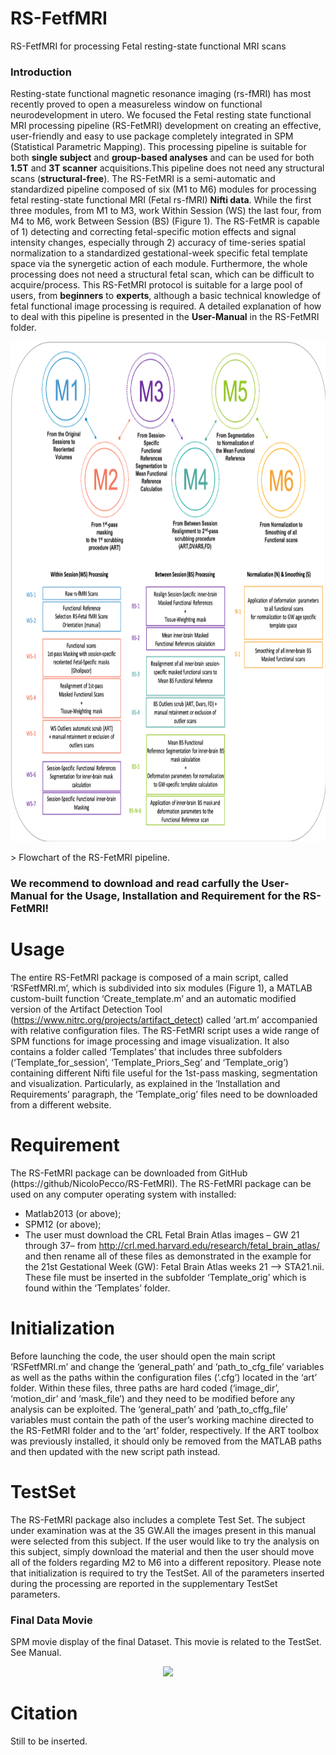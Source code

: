 # RS-FetfMRI
RS-FetfMRI for processing Fetal resting-state functional MRI scans

### Introduction

Resting-state functional magnetic resonance imaging (rs-fMRI) has most recently proved to open a measureless window on functional neurodevelopment in utero. We focused the Fetal resting state functional MRI processing pipeline (RS-FetMRI)  development on creating an effective, user-friendly and easy to use package completely integrated in SPM (Statistical Parametric Mapping).  This processing pipeline is suitable for both **single subject** and **group-based analyses** and can be used for both **1.5T** and **3T scanner** acquisitions.This pipeline does not need any structural scans (**structural-free**).
The RS-FetMRI is a semi-automatic and standardized pipeline composed of six (M1 to M6) modules for processing fetal resting-state functional MRI (Fetal rs-fMRI) **Nifti data**. While the first three modules, from M1 to M3, work Within Session (WS) the last four, from M4 to M6, work Between Session (BS) (Figure 1).
The RS-FetMR is capable of 1) detecting and correcting fetal-specific motion effects and signal intensity changes, especially through 2) accuracy of time-series spatial normalization to a standardized gestational-week specific fetal template space via the synergetic action of each module. Furthermore, the whole processing does not need a structural fetal scan, which can be difficult to acquire/process. This RS-FetMRI protocol is suitable for a large pool of users, from **beginners** to **experts**, although a basic technical knowledge of fetal functional image processing is required. A detailed explanation of how to deal with this pipeline is presented in the **User-Manual** in the RS-FetMRI folder.

<p align="center">
<img src="https://github.com/NicoloPecco/RS-FetMRI/blob/main/Images/Flowchart.png" width="800" height="800">
</p>
> Flowchart of the RS-FetMRI pipeline.

### We recommend to download and read carfully the User-Manual for the Usage, Installation and Requirement for the RS-FetMRI!

# Usage 

The entire RS-FetMRI package is composed of a main script, called ‘RSFetfMRI.m’, which is subdivided into six modules (Figure 1), a MATLAB custom-built function ‘Create_template.m’ and an automatic modified version of the Artifact Detection Tool (https://www.nitrc.org/projects/artifact_detect) called ‘art.m’ accompanied with relative configuration files. The RS-FetMRI script uses a wide range of  SPM functions for image processing and image visualization. It also contains a folder called ‘Templates’ that includes three subfolders (‘Template_for_session’, ‘Template_Priors_Seg’ and ‘Template_orig’) containing different Nifti file useful for the 1st-pass masking, segmentation and visualization. Particularly, as explained in the ‘Installation and Requirements’ paragraph, the ‘Template_orig’ files need to be downloaded from a different website.

# Requirement

The RS-FetMRI package can be downloaded from GitHub (https://github/NicoloPecco/RS-FetMRI). The RS-FetMRI  package can be used on any computer operating system with installed:

- Matlab2013 (or above);
- SPM12 (or above);
- The user must download the CRL Fetal Brain Atlas images  – GW 21 through 37– from <http://crl.med.harvard.edu/research/fetal_brain_atlas/> and then rename all of these files as demonstrated in the example for the 21st Gestational Week (GW): Fetal Brain Atlas weeks 21 --> STA21.nii. These file must be inserted in the subfolder ‘Template_orig’ which is found within the ‘Templates’ folder.

# Initialization

Before launching the code, the user should open the main script ‘RSFetfMRI.m’ and change the  ‘general_path’ and ‘path_to_cfg_file’ variables as well as the paths within the configuration files (‘.cfg’) located in the ‘art’ folder. Within these files, three paths are hard coded (‘image_dir’, ‘motion_dir’ and ‘mask_file’) and they need to be modified before any analysis can be exploited. The ‘general_path’ and ‘path_to_cffg_file’  variables must contain the path of the user’s working machine directed to the RS-FetMRI folder and to the ‘art’ folder, respectively. If the ART toolbox was previously installed, it should only be removed from the MATLAB paths and then updated with the new script path instead.

# TestSet

The RS-FetMRI package also includes a complete Test Set. The subject under examination was at the 35 GW.All the images present in this manual were selected from this subject. If the user would like to try the analysis on this subject, simply download the material and then the user should move all of the folders regarding M2 to M6 into a different repository. Please note that initialization is required to try the TestSet. All of the parameters inserted during the processing are reported in the supplementary TestSet parameters. 


### Final Data Movie
SPM movie display of the final Dataset. This movie is related to the TestSet. See Manual.
<p align="center">
<img src="https://github.com/NicoloPecco/RS-FetMRI/blob/main/Images/Screen%20Recording%202021-07-06%20at%2013.02.57.gif">
</p>

# Citation

Still to be inserted.

